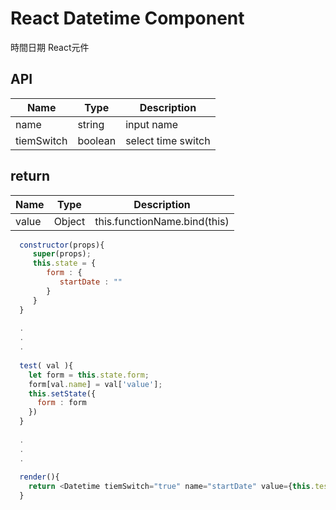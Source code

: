# React Datetime Component
時間日期 React元件

## API
| Name         | Type    | Description |
| ------------ | ------- | ----------- |
| name         | string  | input name  |
| tiemSwitch   | boolean | select time switch |


## return 
| Name         | Type    | Description |
| ------------ | ------- | ----------- |
|value         |     Object    |         this.functionName.bind(this) |


```js
  constructor(props){
     super(props);
     this.state = {
        form : {
           startDate : ""
        }
     }
  }
  
  .
  .
  .
  
  test( val ){
    let form = this.state.form;
    form[val.name] = val['value'];
    this.setState({
      form : form
    })
  }
  
  .
  .
  .
  
  render(){
    return <Datetime tiemSwitch="true" name="startDate" value={this.test.bind(this)}/>
  }
```
